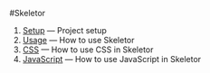 #Skeletor

1. [Setup](setup.md) &mdash; Project setup
2. [Usage](usage.md) &mdash; How to use Skeletor
3. [CSS](css.md) &mdash; How to use CSS in Skeletor
3. [JavaScript](javascript.md) &mdash; How to use JavaScript in Skeletor